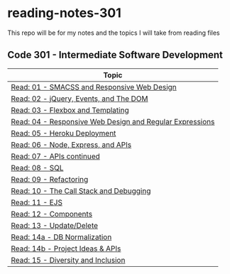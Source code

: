 # reading-notes-301

This repo will be for my notes and the topics I will take from reading files

## Code 301 - Intermediate Software Development
|Topic|
| -----|
|[Read: 01 - SMACSS and Responsive Web Design](class-01.md)|
|[Read: 02 - jQuery, Events, and The DOM](class-02.md)|
|[Read: 03 - Flexbox and Templating](class-03.md)|
|[Read: 04 - Responsive Web Design and Regular Expressions](class-04.md)|
|[Read: 05 - Heroku Deployment](class-05.md)|
|[Read: 06 - Node, Express, and APIs](class-06.md)|
|[Read: 07 - APIs continued](class-07.md)|
|[Read: 08 - SQL](class-08.md)|
|[Read: 09 - Refactoring](class-09.md)|
|[Read: 10 - The Call Stack and Debugging](class-10.md)|
|[Read: 11 - EJS](class-11.md)|
|[Read: 12 - Components](class-12.md)|
|[Read: 13 - Update/Delete](class-13.md)|
|[Read: 14a - DB Normalization](class-14a.md)|
|[Read: 14b - Project Ideas & APIs](class-14b.md)|  
|[Read: 15 - Diversity and Inclusion](class-15.md)|
